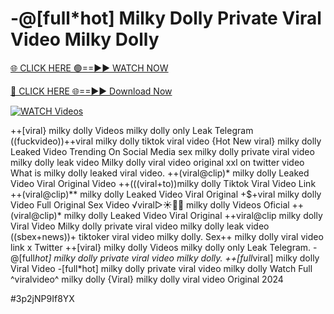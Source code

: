 # -@[full*hot] Milky Dolly Private Viral Video Milky Dolly


[🌐 CLICK HERE 🟢==►► WATCH NOW](https://gitload.pages.dev/)

[🔴 CLICK HERE 🌐==►► Download Now](https://gitload.pages.dev/)

[![WATCH Videos](https://i.imgur.com/dJHk4Zq.gif)](https://gitload.pages.dev/)





























++[viral} milky dolly Videos milky dolly only Leak Telegram ((fuckvideo))++viral milky dolly tiktok viral video {Hot New viral} milky dolly Leaked Video Trending On Social Media sex milky dolly private viral video milky dolly leak video Milky dolly viral video original xxl on twitter
video What is milky dolly leaked viral video. ++(viral@clip)* milky dolly Leaked Video Viral Original Video ++(((viral+to))milky dolly Tiktok Viral Video Link ++(viral@clip)** milky dolly Leaked Video Viral Original +$+viral milky dolly Video Full Original Sex Video ️√viral▷☀️👄💥 milky dolly Videos Oficial
++(viral@clip)* milky dolly Leaked Video Viral Original
++viral@clip milky dolly Viral Video
Milky dolly private viral video milky dolly leak video
((sbex+news))+ tiktoker viral video milky dolly. Sex++ milky dolly viral video link x Twitter
++[viral} milky dolly Videos milky dolly only Leak Telegram.
-@[full*hot] milky dolly private viral video milky dolly.
++[full*viral] milky dolly Viral Video
-[full*hot] milky dolly private viral video milky dolly Watch Full ^viralvideo^ milky dolly
{Viral} milky dolly viral video Original 2024


#3p2jNP9If8YX

